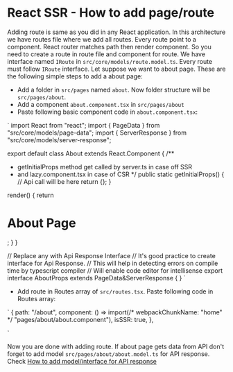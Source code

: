 # React SSR - How to add page/route

Adding route is same as you did in any React application. In this architecture we have routes file where we add all routes. Every route point to a component. React router matches path then render component. So you need to create a route in route file and component for route.
We have interface named `IRoute` in `src/core/models/route.model.ts`.  Every route must follow `IRoute` interface. Let suppose we want to about page. These are the following simple steps to add a about page:

 - Add a folder in `src/pages` named `about`. Now folder structure will be `src/pages/about`.
 - Add a component `about.component.tsx` in `src/pages/about`
 - Paste following basic component code in `about.component.tsx`:


`
import React from "react";
import { PageData } from  "src/core/models/page-data";
import { ServerResponse } from  "src/core/models/server-response";

export default class About extends React.Component<AboutProps> {
  /**
  * getInitialProps method get called by server.ts in case off SSR
  * and lazy.component.tsx in case of CSR
  */
  public static getInitialProps() {
    // Api call will be here
    return {};
  }

  render() {
    return <h1>About Page</h1>;
  }
}

// Replace any with Api Response Interface
// It's good practice to create interface for Api Response.
// This will help in detecting errors on compile time by typescript compiler
// Will enable code editor for intellisense
export interface AboutProps extends PageData&ServerResponse<any> {
}
`

 - Add route in Routes array of `src/routes.tsx`. Paste following code in Routes array:
 

`
  {
    path: "/about",
    component: () => import(/* webpackChunkName: "home" */ "pages/about/about.component"),
    isSSR: true,
  },

`

Now you are done with adding route. 
If about page gets data from API don't forget to add model `src/pages/about/about.model.ts` for API response.
Check [How to add model/interface for API response](how-to-add-model-for-api-response)
